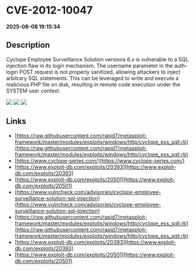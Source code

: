 # CVE-2012-10047

**2025-08-08 19:15:34**

## Description
Cyclope Employee Surveillance Solution versions 6.x is vulnerable to a SQL injection flaw in its login mechanism. The username parameter in the auth-login POST request is not properly sanitized, allowing attackers to inject arbitrary SQL statements. This can be leveraged to write and execute a malicious PHP file on disk, resulting in remote code execution under the SYSTEM user context.

![](https://img.shields.io/static/v1?label=Score&message=10.0&color=red)
![](https://img.shields.io/static/v1?label=Severity&message=CRITICAL&color=red)
![](https://img.shields.io/static/v1?label=CWE&message=SQL&color=green)

## Links
- [https://raw.githubusercontent.com/rapid7/metasploit-framework/master/modules/exploits/windows/http/cyclope_ess_sqli.rb](https://raw.githubusercontent.com/rapid7/metasploit-framework/master/modules/exploits/windows/http/cyclope_ess_sqli.rb)
- [https://www.cyclope-series.com/](https://www.cyclope-series.com/)
- [https://www.exploit-db.com/exploits/20393](https://www.exploit-db.com/exploits/20393)
- [https://www.exploit-db.com/exploits/20501](https://www.exploit-db.com/exploits/20501)
- [https://www.vulncheck.com/advisories/cyclope-employee-surveillance-solution-sql-injection](https://www.vulncheck.com/advisories/cyclope-employee-surveillance-solution-sql-injection)
- [https://raw.githubusercontent.com/rapid7/metasploit-framework/master/modules/exploits/windows/http/cyclope_ess_sqli.rb](https://raw.githubusercontent.com/rapid7/metasploit-framework/master/modules/exploits/windows/http/cyclope_ess_sqli.rb)
- [https://www.exploit-db.com/exploits/20393](https://www.exploit-db.com/exploits/20393)
- [https://www.exploit-db.com/exploits/20501](https://www.exploit-db.com/exploits/20501)
